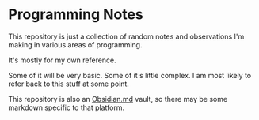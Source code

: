 # Programming Notes

This repository is just a collection of random notes and observations I'm making in various areas of programming.

It's mostly for my own reference.

Some of it will be very basic. Some of it s little complex. I am most likely to refer back to this stuff at some point.

This repository is also an [Obsidian.md](https://obsidian.md/) vault, so there may be some markdown specific to that platform.

